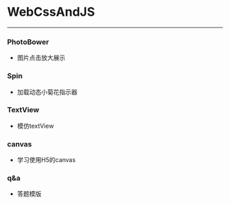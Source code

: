 # WebCssAndJS

***
### PhotoBower
- 图片点击放大展示

### Spin
- 加载动态小菊花指示器

### TextView
- 模仿textView

### canvas
- 学习使用H5的canvas

### q&a
- 答题模版
